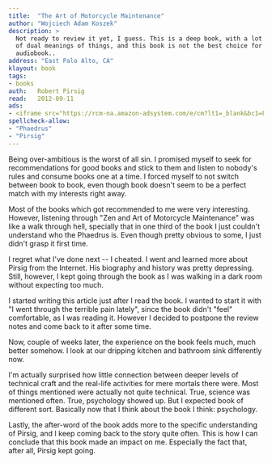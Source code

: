 ```yaml
---
title:	"The Art of Motorcycle Maintenance"
author: "Wojciech Adam Koszek"
description: >
  Not ready to review it yet, I guess. This is a deep book, with a lot
  of dual meanings of things, and this book is not the best choice for an
  audiobook..
address: "East Palo Alto, CA"
klayout: book
tags:
- books
auth:	Robert Pirsig
read:	2012-09-11
ads:
- <iframe src="https://rcm-na.amazon-adsystem.com/e/cm?lt1=_blank&bc1=FFFFFF&IS2=1&npa=1&bg1=FFFFFF&fc1=000000&lc1=FF0000&t=wkoszek08-20&o=1&p=8&l=as4&m=amazon&f=ifr&ref=ss_til&asins=B006T75DUU" style="width:120px;height:240px;" scrolling="no" marginwidth="0" marginheight="0" frameborder="0"></iframe>
spellcheck-allow:
- "Phaedrus"
- "Pirsig"
---
```

Being over-ambitious is the worst of all sin. I promised myself to seek for
recommendations for good books and stick to them and listen to nobody's
rules and consume books one at a time. I forced myself to not switch between
book to book, even though book doesn't seem to be a perfect match with my
interests right away.

Most of the books which got recommended to me were very interesting.
However, listening through "Zen and Art of Motorcycle Maintenance" was like
a walk through hell, specially that in one third of the book I just couldn't
understand who the Phaedrus is. Even though pretty obvious to some, I just
didn't grasp it first time.

I regret what I've done next -- I cheated.  I went and learned more about
Pirsig from the Internet.  His biography and history was pretty depressing.
Still, however, I kept going through the book as I was walking in a dark
room without expecting too much.

I started writing this article just after I read the book. I wanted to start
it with "I went through the terrible pain lately", since the book didn't
"feel" comfortable, as I was reading it. However I decided to postpone the
review notes and come back to it after some time.

Now, couple of weeks later, the experience on the book feels much, much
better somehow. I look at our dripping kitchen and bathroom sink differently
now.

I'm actually surprised how little connection between deeper levels of
technical craft and the real-life activities for mere mortals there were.
Most of things mentioned were actually not quite technical. True, science
was mentioned often. True, psychology showed up. But I expected book of
different sort. Basically now that I think about the book I think:
psychology.

Lastly, the after-word of the book adds more to the specific understanding
of Pirsig, and I keep coming back to the story quite often.  This is how I
can conclude that this book made an impact on me. Especially the fact that,
after all, Pirsig kept going.
